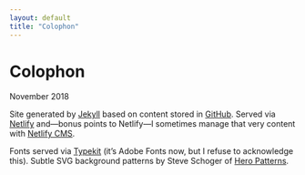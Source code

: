 ```yaml
---
layout: default
title: "Colophon"
---
```


# Colophon

<div class="meta">
	<p>November 2018</p>
</div>

Site generated by [Jekyll](https://jekyllrb.com) based on content stored in [GitHub](https://github.com/lchski/lucascherkewsi.com). Served via [Netlify](https://www.netlify.com/) and—bonus points to Netlify—I sometimes manage that very content with [Netlify CMS](https://www.netlifycms.org/).

Fonts served via [Typekit](https://typekit.com/) (it’s Adobe Fonts now, but I refuse to acknowledge this). Subtle SVG background patterns
by Steve Schoger of [Hero Patterns](https://www.heropatterns.com/).
